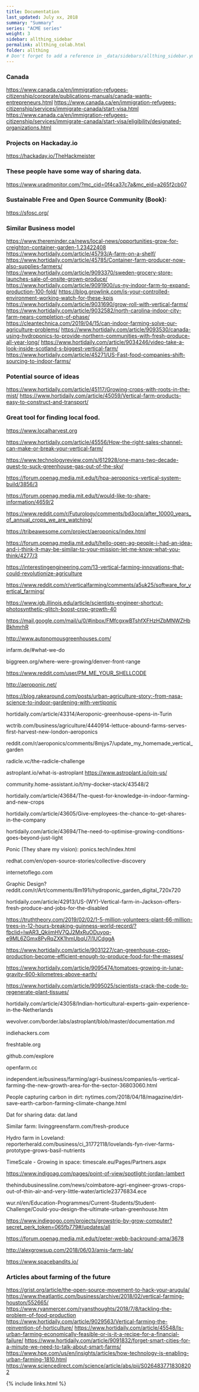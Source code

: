 ```yaml
---
title: Documentation 
last_updated: July xx, 2018
summary: "Summary"
series: "ACME series"
weight: 3
sidebar: allthing_sidebar
permalink: allthing_colab.html
folder: allthing
# Don't forget to add a reference in _data/sidebars/allthing_sidebar.yml and/or _data/topnav.yml 
---
```


### Canada
https://www.canada.ca/en/immigration-refugees-citizenship/corporate/publications-manuals/canada-wants-entrepreneurs.html
https://www.canada.ca/en/immigration-refugees-citizenship/services/immigrate-canada/start-visa.html
https://www.canada.ca/en/immigration-refugees-citizenship/services/immigrate-canada/start-visa/eligibility/designated-organizations.html

### Projects on Hackaday.io
https://hackaday.io/TheHackmeister

### These people have some way of sharing data. 
https://www.uradmonitor.com/?mc_cid=0f4ca37c7a&mc_eid=a265f2cb07

### Sustainable Free and Open Source Community (Book):
https://sfosc.org/

### Similar Business model
https://www.thereminder.ca/news/local-news/opportunities-grow-for-creighton-container-garden-1.23422408
https://www.hortidaily.com/article/45793/A-farm-on-a-shelf/
https://www.hortidaily.com/article/45785/Container-farm-producer-now-also-supplies-farmers/
https://www.hortidaily.com/article/9093370/sweden-grocery-store-launches-sale-of-onsite-grown-produce/
https://www.hortidaily.com/article/9091900/us-ny-indoor-farm-to-expand-production-100-fold/
https://blog.growlink.com/is-your-controlled-environment-working-watch-for-these-kpis
https://www.hortidaily.com/article/9031690/grow-roll-with-vertical-farms/
https://www.hortidaily.com/article/9032582/north-carolina-indoor-city-farm-nears-completion-of-phase/
https://cleantechnica.com/2019/04/15/can-indoor-farming-solve-our-agriculture-problems/
https://www.hortidaily.com/article/9093530/canada-using-hydroponics-to-provide-northern-communities-with-fresh-produce-all-year-long/
https://www.hortidaily.com/article/9034246/video-take-a-look-inside-scotland-s-biggest-vertical-farm/
https://www.hortidaily.com/article/45271/US-Fast-food-companies-shift-sourcing-to-indoor-farms/

### Potential source of ideas
https://www.hortidaily.com/article/45117/Growing-crops-with-roots-in-the-mist/
https://www.hortidaily.com/article/45059/Vertical-farm-products-easy-to-construct-and-transport/

### Great tool for finding local food.
https://www.localharvest.org

https://www.hortidaily.com/article/45556/How-the-right-sales-channel-can-make-or-break-your-vertical-farm/

https://www.technologyreview.com/s/612928/one-mans-two-decade-quest-to-suck-greenhouse-gas-out-of-the-sky/

https://forum.openag.media.mit.edu/t/hpa-aeroponics-vertical-system-build/3856/3

https://forum.openag.media.mit.edu/t/would-like-to-share-information/4659/2

https://www.reddit.com/r/Futurology/comments/bd3ocp/after_10000_years_of_annual_crops_we_are_watching/

https://tribeawesome.com/project/aeroponics/index.html

https://forum.openag.media.mit.edu/t/hello-open-ag-people-i-had-an-idea-and-i-think-it-may-be-similar-to-your-mission-let-me-know-what-you-think/4277/3

https://interestingengineering.com/13-vertical-farming-innovations-that-could-revolutionize-agriculture

https://www.reddit.com/r/verticalfarming/comments/a5uk25/software_for_vertical_farming/

https://www.igb.illinois.edu/article/scientists-engineer-shortcut-photosynthetic-glitch-boost-crop-growth-40

https://mail.google.com/mail/u/0/#inbox/FMfcgxwBTshfXFHzHZbMNWZHbBkhmrhR

http://www.autonomousgreenhouses.com/

infarm.de/#what-we-do

biggreen.org/where-were-growing/denver-front-range

https://www.reddit.com/user/PM_ME_YOUR_SHELLCODE

http://aeroponic.net/

https://blog.rakearound.com/posts/urban-agriculture-story:-from-nasa-science-to-indoor-gardening-with-vertiponic

hortidaily.com/article/43314/Aeroponic-greenhouse-opens-in-Turin

wctrib.com/business/agriculture/4440914-lettuce-abound-farms-serves-first-harvest-new-london-aeroponics

reddit.com/r/aeroponics/comments/8mjys7/update_my_homemade_vertical_garden

radicle.vc/the-radicle-challenge

astroplant.io/what-is-astroplant
https://www.astroplant.io/join-us/

community.home-assistant.io/t/my-docker-stack/43548/2

hortidaily.com/article/43684/The-quest-for-knowledge-in-indoor-farming-and-new-crops

hortidaily.com/article/43605/Give-employees-the-chance-to-get-shares-in-the-company

hortidaily.com/article/43694/The-need-to-optimise-growing-conditions-goes-beyond-just-light

Ponic (They share my vision):
ponics.tech/index.html

redhat.com/en/open-source-stories/collective-discovery

internetoflego.com

Graphic Design?
reddit.com/r/Art/comments/8m191i/hydroponic_garden_digital_720x720

hortidaily.com/article/42913/US-(WY)-Vertical-farm-in-Jackson-offers-fresh-produce-and-jobs-for-the-disabled

https://truththeory.com/2019/02/02/1-5-million-volunteers-plant-66-million-trees-in-12-hours-breaking-guinness-world-record/?fbclid=IwAR3_QkiimHV7QJ2MxRuODuyoq-e9ML6ZGmx8PyRqZXK1hmUbqU7i1UCdggA

https://www.hortidaily.com/article/9031227/can-greenhouse-crop-production-become-efficient-enough-to-produce-food-for-the-masses/

https://www.hortidaily.com/article/9095474/tomatoes-growing-in-lunar-gravity-600-kilometres-above-earth/

https://www.hortidaily.com/article/9095025/scientists-crack-the-code-to-regenerate-plant-tissues/

hortidaily.com/article/43058/Indian-horticultural-experts-gain-experience-in-the-Netherlands

wevolver.com/border.labs/astroplant/blob/master/documentation.md

indiehackers.com

freshtable.org

github.com/explore

openfarm.cc

independent.ie/business/farming/agri-business/companies/is-vertical-farming-the-new-growth-area-for-the-sector-36803060.html

People capturing carbon in dirt:
nytimes.com/2018/04/18/magazine/dirt-save-earth-carbon-farming-climate-change.html

Dat for sharing data:
dat.land

Similar farm:
livinggreensfarm.com/fresh-produce

Hydro farm in Loveland:
reporterherald.com/business/ci_31772118/lovelands-fyn-river-farms-prototype-grows-basil-nutrients

TimeScale - Growing in space:
timescale.eu/Pages/Partners.aspx

https://www.indigoag.com/pages/point-of-view/spotlight-jordan-lambert

thehindubusinessline.com/news/coimbatore-agri-engineer-grows-crops-out-of-thin-air-and-very-little-water/article23776834.ece

wur.nl/en/Education-Programmes/Current-Students/Student-Challenge/Could-you-design-the-ultimate-urban-greenhouse.htm

https://www.indiegogo.com/projects/growstrip-by-grow-computer?secret_perk_token=065fb779#/updates/all

https://forum.openag.media.mit.edu/t/peter-webb-backround-ama/3678

http://alexgrowsup.com/2018/06/03/amis-farm-lab/

https://www.spacebandits.io/

### Articles about farming of the future
https://grist.org/article/the-open-source-movement-to-hack-your-arugula/
https://www.theatlantic.com/business/archive/2018/02/vertical-farming-houston/552665/
https://www.ryanmercer.com/ryansthoughts/2018/7/8/tackling-the-problem-of-food-production
https://www.hortidaily.com/article/9029563/Vertical-farming-the-reinvention-of-horticulture/
https://www.hortidaily.com/article/45548/Is-urban-farming-economically-feasible-or-is-it-a-recipe-for-a-financial-failure/
https://www.hortidaily.com/article/9091832/forget-smart-cities-for-a-minute-we-need-to-talk-about-smart-farms/
https://www.hpe.com/us/en/insights/articles/how-technology-is-enabling-urban-farming-1810.html
https://www.sciencedirect.com/science/article/abs/pii/S0264837718308202



{% include links.html %}
